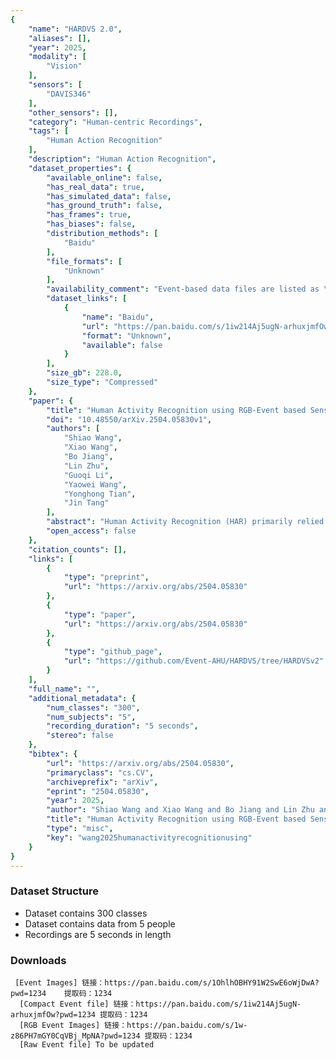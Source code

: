```yaml
---
{
    "name": "HARDVS 2.0",
    "aliases": [],
    "year": 2025,
    "modality": [
        "Vision"
    ],
    "sensors": [
        "DAVIS346"
    ],
    "other_sensors": [],
    "category": "Human-centric Recordings",
    "tags": [
        "Human Action Recognition"
    ],
    "description": "Human Action Recognition",
    "dataset_properties": {
        "available_online": false,
        "has_real_data": true,
        "has_simulated_data": false,
        "has_ground_truth": false,
        "has_frames": true,
        "has_biases": false,
        "distribution_methods": [
            "Baidu"
        ],
        "file_formats": [
            "Unknown"
        ],
        "availability_comment": "Event-based data files are listed as \"To be updated\"",
        "dataset_links": [
            {
                "name": "Baidu",
                "url": "https://pan.baidu.com/s/1iw214Aj5ugN-arhuxjmfOw?pwd=1234",
                "format": "Unknown",
                "available": false
            }
        ],
        "size_gb": 228.0,
        "size_type": "Compressed"
    },
    "paper": {
        "title": "Human Activity Recognition using RGB-Event based Sensors: A Multi-modal Heat Conduction Model and A Benchmark Dataset",
        "doi": "10.48550/arXiv.2504.05830v1",
        "authors": [
            "Shiao Wang",
            "Xiao Wang",
            "Bo Jiang",
            "Lin Zhu",
            "Guoqi Li",
            "Yaowei Wang",
            "Yonghong Tian",
            "Jin Tang"
        ],
        "abstract": "Human Activity Recognition (HAR) primarily relied on traditional RGB cameras to achieve high-performance activity recognition. However, the challenging factors in real-world scenarios, such as insufficient lighting and rapid movements, inevitably degrade the performance of RGB cameras. To address these challenges, biologically inspired event cameras offer a promising solution to overcome the limitations of traditional RGB cameras. In this work, we rethink human activity recognition by combining the RGB and event cameras. The first contribution is the proposed large-scale multi-modal RGB-Event human activity recognition benchmark dataset, termed HARDVS 2.0, which bridges the dataset gaps. It contains 300 categories of everyday real-world actions with a total of 107,646 paired videos covering various challenging scenarios. Inspired by the physics-informed heat conduction model, we propose a novel multi-modal heat conduction operation framework for effective activity recognition, termed MMHCO-HAR. More in detail, given the RGB frames and event streams, we first extract the feature embeddings using a stem network. Then, multi-modal Heat Conduction blocks are designed to fuse the dual features, the key module of which is the multi-modal Heat Conduction Operation layer. We integrate RGB and event embeddings through a multi-modal DCT-IDCT layer while adaptively incorporating the thermal conductivity coefficient via FVEs into this module. After that, we propose an adaptive fusion module based on a policy routing strategy for high-performance classification. Comprehensive experiments demonstrate that our method consistently performs well, validating its effectiveness and robustness. The source code and benchmark dataset will be released on https://github.com/Event-AHU/HARDVS/tree/HARDVSv2",
        "open_access": false
    },
    "citation_counts": [],
    "links": [
        {
            "type": "preprint",
            "url": "https://arxiv.org/abs/2504.05830"
        },
        {
            "type": "paper",
            "url": "https://arxiv.org/abs/2504.05830"
        },
        {
            "type": "github_page",
            "url": "https://github.com/Event-AHU/HARDVS/tree/HARDVSv2"
        }
    ],
    "full_name": "",
    "additional_metadata": {
        "num_classes": "300",
        "num_subjects": "5",
        "recording_duration": "5 seconds",
        "stereo": false
    },
    "bibtex": {
        "url": "https://arxiv.org/abs/2504.05830",
        "primaryclass": "cs.CV",
        "archiveprefix": "arXiv",
        "eprint": "2504.05830",
        "year": 2025,
        "author": "Shiao Wang and Xiao Wang and Bo Jiang and Lin Zhu and Guoqi Li and Yaowei Wang and Yonghong Tian and Jin Tang",
        "title": "Human Activity Recognition using RGB-Event based Sensors: A Multi-modal Heat Conduction Model and A Benchmark Dataset",
        "type": "misc",
        "key": "wang2025humanactivityrecognitionusing"
    }
}
---
```


### Dataset Structure

- Dataset contains 300 classes
- Dataset contains data from 5 people
- Recordings are 5 seconds in length

### Downloads

```
 [Event Images] 链接：https://pan.baidu.com/s/1OhlhOBHY91W2SwE6oWjDwA?pwd=1234    提取码：1234
  [Compact Event file] 链接：https://pan.baidu.com/s/1iw214Aj5ugN-arhuxjmfOw?pwd=1234 提取码：1234
  [RGB Event Images] 链接：https://pan.baidu.com/s/1w-z86PH7mGY0CqVBj_MpNA?pwd=1234 提取码：1234
  [Raw Event file] To be updated
```
